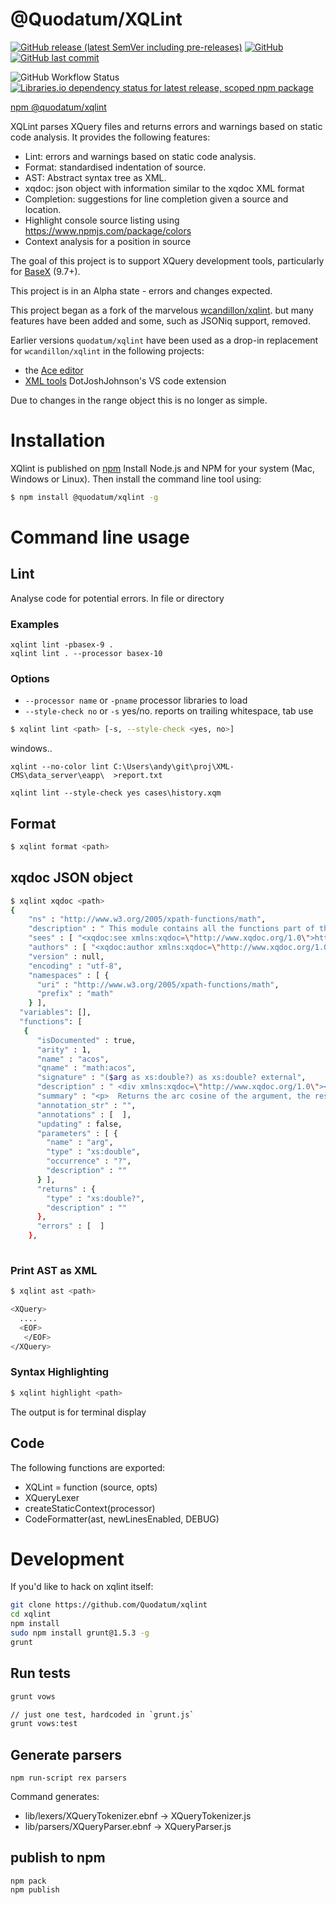 # @Quodatum/XQLint 


[![GitHub release (latest SemVer including pre-releases)](https://img.shields.io/github/v/release/quodatum/xqlint?display_name=tag&include_prereleases&sort=semver)](https://github.com/Quodatum/xqlint/releases)
[![GitHub](https://img.shields.io/github/license/quodatum/xqlint)]()
[![GitHub last commit](https://img.shields.io/github/last-commit/quodatum/xqlint)](https://github.com/Quodatum/xqlint/commits/master)

![GitHub Workflow Status](https://img.shields.io/github/actions/workflow/status/quodatum/xqlint/release.yml)
[![Libraries.io dependency status for latest release, scoped npm package](https://img.shields.io/librariesio/release/npm/@quodatum/xqlint)](https://www.npmjs.com/package/@quodatum/xqlint)

[npm @quodatum/xqlint](https://www.npmjs.com/package/@quodatum/xqlint)

XQLint parses XQuery  files and returns errors and warnings based on static code analysis. It provides the following features:
* Lint: errors and warnings based on static code analysis.
* Format:  standardised indentation of source.
* AST:   Abstract syntax tree as XML.
* xqdoc: json object with information similar to the xqdoc XML format
* Completion: suggestions for line completion given a source and location. 
* Highlight console source listing using https://www.npmjs.com/package/colors
* Context analysis for a position in source

 The goal of this project is to support XQuery development tools, particularly for [BaseX](https:basex.org) (9.7+).


This project is in an Alpha state - errors and changes expected.

This project began as a fork of the marvelous [wcandillon/xqlint](https://github.com/wcandillon/xqlint).
but many features have been added and some, such as JSONiq support, removed.

 Earlier versions `quodatum/xqlint` have been used as a drop-in replacement for `wcandillon/xqlint` in the following projects:

* the [Ace editor](https://github.com/ajaxorg/ace) 
* [XML tools](https://github.com/DotJoshJohnson/vscode-xml) DotJoshJohnson's VS code extension 

Due to changes in the range object this is no longer as simple.
# Installation

XQlint is published on [npm](https://www.npmjs.com/package/@quodatum/xqlint)
Install Node.js and NPM for your system (Mac, Windows or Linux). Then install the command line tool using:

```bash
$ npm install @quodatum/xqlint -g
```
# Command line usage
## Lint
Analyse code for potential errors. In file or directory
### Examples
 ```
 xqlint lint -pbasex-9 .
 xqlint lint . --processor basex-10
 ```
 ### Options
 * `--processor name` or `-pname` processor libraries to load
* `--style-check no` or `-s` yes/no. reports on trailing whitespace, tab use

```bash
$ xqlint lint <path> [-s, --style-check <yes, no>]
```

windows..
```
xqlint --no-color lint C:\Users\andy\git\proj\XML-CMS\data_server\eapp\  >report.txt

xqlint lint --style-check yes cases\history.xqm 
```

## Format

```bash
$ xqlint format <path>
```

## xqdoc JSON object

```bash
$ xqlint xqdoc <path>
{
    "ns" : "http://www.w3.org/2005/xpath-functions/math", 
    "description" : " This module contains all the functions part of the\n W3C XPath and XQuery Functions and Operators 3.0\n section \"4.7 Trigonometric and exponential functions\".\n", 
    "sees" : [ "<xqdoc:see xmlns:xqdoc=\"http://www.xqdoc.org/1.0\">http://www.w3.org/TR/xpath-functions-30/#trigonometry</xqdoc:see>" ], 
    "authors" : [ "<xqdoc:author xmlns:xqdoc=\"http://www.xqdoc.org/1.0\">www.w3c.org</xqdoc:author>" ], 
    "version" : null, 
    "encoding" : "utf-8", 
    "namespaces" : [ {
      "uri" : "http://www.w3.org/2005/xpath-functions/math", 
      "prefix" : "math"
    } ], 
  "variables": [],
  "functions": [
   {
      "isDocumented" : true, 
      "arity" : 1, 
      "name" : "acos", 
      "qname" : "math:acos", 
      "signature" : "($arg as xs:double?) as xs:double? external", 
      "description" : " <div xmlns:xqdoc=\"http://www.xqdoc.org/1.0\"><p xmlns:e=\"http://www.w3.org/1999/XSL/Spec/ElementSyntax\">Returns the arc cosine of the argument, the result being in the range zero to\n                +<var>œÄ</var> radians.</p><p xmlns:e=\"http://www.w3.org/1999/XSL/Spec/ElementSyntax\"><example role=\"signature\"><proto name=\"acos\" return-type=\"xs:double?\" isOp=\"no\" prefix=\"math\" returnEmptyOk=\"no\" returnSeq=\"no\" returnVaries=\"no\" isSchema=\"no\" isDatatype=\"no\" isSpecial=\"no\"><arg name=\"arg\" type=\"xs:double?\"/></proto></example></p><p xmlns:e=\"http://www.w3.org/1999/XSL/Spec/ElementSyntax\">This function is <termref def=\"dt-deterministic\">deterministic</termref>, <termref def=\"dt-context-independent\">context-independent</termref>,  and <termref def=\"dt-focus-independent\">focus-independent</termref>. </p><p xmlns:e=\"http://www.w3.org/1999/XSL/Spec/ElementSyntax\">If <code>$arg</code> is the empty sequence, the function returns the empty sequence.</p><p xmlns:e=\"http://www.w3.org/1999/XSL/Spec/ElementSyntax\" diff=\"chg\" at=\"G\">Otherwise the result is the arc cosine of <code>$</code><var>Œ∏</var>,\n             treated as an angle in radians, as defined in the <bibref ref=\"ieee754-2008\"/>\n             specification of the <code>acos</code> function applied to 64-bit binary floating point\n             values.</p><p xmlns:e=\"http://www.w3.org/1999/XSL/Spec/ElementSyntax\">The treatment of the <code>invalidOperation</code> exception is defined in <specref ref=\"op.numeric\"/>. </p><p xmlns:e=\"http://www.w3.org/1999/XSL/Spec/ElementSyntax\">If <code>$arg</code> is <code>NaN</code>, or if its absolute value is greater than one,\n             then the result is <code>NaN</code>.</p><p xmlns:e=\"http://www.w3.org/1999/XSL/Spec/ElementSyntax\">In other cases the result is an <code>xs:double</code> value representing an angle\n                <var>Œ∏</var> in radians in the range <code>0 &lt;= $</code><var>Œ∏</var><code> &lt;=\n                +</code><var>œÄ</var>. </p></div>\n", 
      "summary" : "<p>  Returns the arc cosine of the argument, the result being in the range zero to\n                + œÄ  radians.</p>", 
      "annotation_str" : "", 
      "annotations" : [  ], 
      "updating" : false, 
      "parameters" : [ {
        "name" : "arg", 
        "type" : "xs:double", 
        "occurrence" : "?", 
        "description" : ""
      } ], 
      "returns" : {
        "type" : "xs:double?", 
        "description" : ""
      }, 
      "errors" : [  ]
    },
   
```
### Print AST as XML

```bash
$ xqlint ast <path>

<XQuery>
  ....
  <EOF>
   </EOF>
</XQuery>
```

### Syntax Highlighting

```bash
$ xqlint highlight <path>
```
The output is for terminal display

## Code
The following functions are exported:
 
* XQLint = function (source, opts)
* XQueryLexer
* createStaticContext(processor)
* CodeFormatter(ast, newLinesEnabled, DEBUG)


# Development

If you'd like to hack on xqlint itself:

```bash
git clone https://github.com/Quodatum/xqlint
cd xqlint
npm install
sudo npm install grunt@1.5.3 -g
grunt
```

## Run tests

```bash
grunt vows

// just one test, hardcoded in `grunt.js`
grunt vows:test
```


## Generate parsers

`npm run-script rex parsers`

Command generates:

 *   lib/lexers/XQueryTokenizer.ebnf -> XQueryTokenizer.js
 *   lib/parsers/XQueryParser.ebnf -> XQueryParser.js

## publish to npm

```
npm pack
npm publish
```

